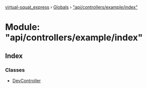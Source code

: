 [virtual-squat_express](../README.md) › [Globals](../globals.md) › ["api/controllers/example/index"](_api_controllers_example_index_.md)

# Module: "api/controllers/example/index"

## Index

### Classes

* [DevController](../classes/_api_controllers_example_index_.devcontroller.md)
